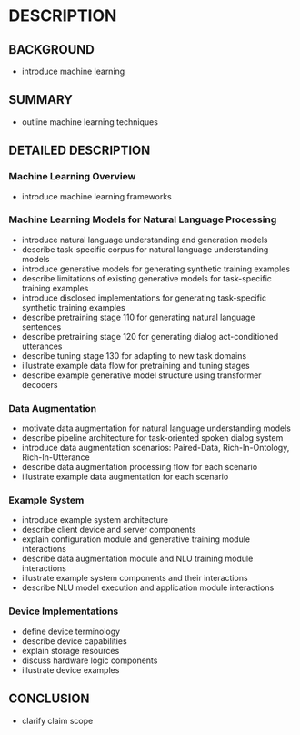 # DESCRIPTION

## BACKGROUND

- introduce machine learning

## SUMMARY

- outline machine learning techniques

## DETAILED DESCRIPTION

### Machine Learning Overview

- introduce machine learning frameworks

### Machine Learning Models for Natural Language Processing

- introduce natural language understanding and generation models
- describe task-specific corpus for natural language understanding models
- introduce generative models for generating synthetic training examples
- describe limitations of existing generative models for task-specific training examples
- introduce disclosed implementations for generating task-specific synthetic training examples
- describe pretraining stage 110 for generating natural language sentences
- describe pretraining stage 120 for generating dialog act-conditioned utterances
- describe tuning stage 130 for adapting to new task domains
- illustrate example data flow for pretraining and tuning stages
- describe example generative model structure using transformer decoders

### Data Augmentation

- motivate data augmentation for natural language understanding models
- describe pipeline architecture for task-oriented spoken dialog system
- introduce data augmentation scenarios: Paired-Data, Rich-In-Ontology, Rich-In-Utterance
- describe data augmentation processing flow for each scenario
- illustrate example data augmentation for each scenario

### Example System

- introduce example system architecture
- describe client device and server components
- explain configuration module and generative training module interactions
- describe data augmentation module and NLU training module interactions
- illustrate example system components and their interactions
- describe NLU model execution and application module interactions

### Device Implementations

- define device terminology
- describe device capabilities
- explain storage resources
- discuss hardware logic components
- illustrate device examples

## CONCLUSION

- clarify claim scope

